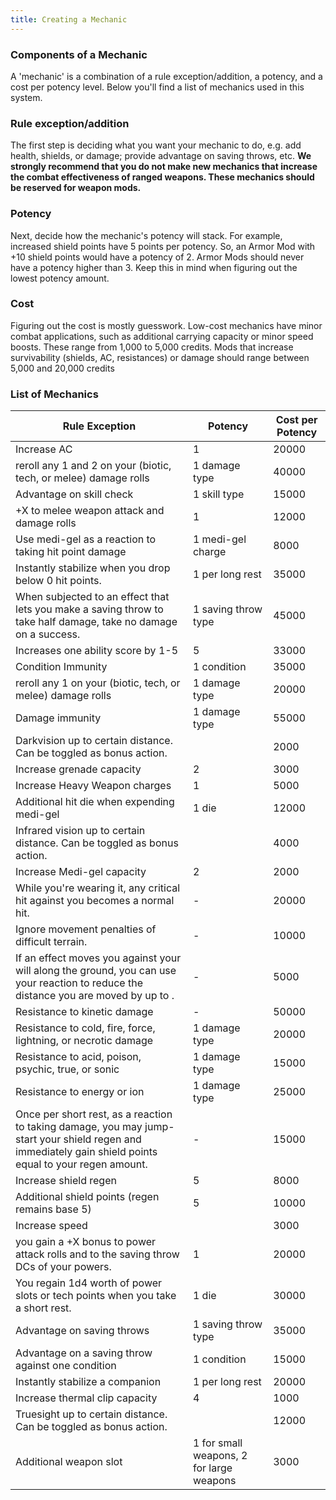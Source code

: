 ```yaml
---
title: Creating a Mechanic
---
```

### Components of a Mechanic
A 'mechanic' is a combination of a rule exception/addition, a potency, and a cost per potency level. Below you'll
find a list of mechanics used in this system.

### Rule exception/addition
The first step is deciding what you want your mechanic to do, e.g. add health, shields, or damage; provide advantage on
saving throws, etc. __We strongly recommend that you do not make new mechanics that increase the combat effectiveness of ranged weapons.
These mechanics should be reserved for weapon mods.__

### Potency
Next, decide how the mechanic's potency will stack. For example, increased shield points have 5 points per potency.
So, an Armor Mod with +10 shield points would have a potency of 2. Armor Mods should never have a potency higher than 3.
Keep this in mind when figuring out the lowest potency amount.

### Cost
Figuring out the cost is mostly guesswork. Low-cost mechanics have minor combat applications, such as additional
carrying capacity or minor speed boosts. These range from 1,000 to 5,000 credits. Mods that increase survivability
(shields, AC, resistances) or damage should range between 5,000 and 20,000 credits

### List of Mechanics

Rule Exception | Potency | Cost per Potency
--- | --- | ---
Increase AC|1|20000
reroll any 1 and 2 on your (biotic, tech, or melee) damage rolls|1 damage type|40000
Advantage on skill check|1 skill type|15000
+X to melee weapon attack and damage rolls|1|12000
Use medi-gel as a reaction to taking hit point damage|1 medi-gel charge|8000
Instantly stabilize when you drop below 0 hit points.|1 per long rest|35000
When subjected to an effect that lets you make a saving throw to take half damage, take no damage on a success.|1 saving throw type|45000
Increases one ability score by 1-5|5|33000
Condition Immunity|1 condition|35000
reroll any 1 on your (biotic, tech, or melee) damage rolls|1 damage type|20000
Damage immunity|1 damage type|55000
Darkvision up to certain distance. Can be toggled as bonus action.|<me-distance length="30" />|2000
Increase grenade capacity|2|3000
Increase Heavy Weapon charges|1|5000
Additional hit die when expending medi-gel|1 die|12000
Infrared vision up to certain distance. Can be toggled as bonus action.|<me-distance length="30" />|4000
Increase Medi-gel capacity|2|2000
While you're wearing it, any critical hit against you becomes a normal hit.|-|20000
Ignore movement penalties of difficult terrain.|-|10000
If an effect moves you against your will along the ground, you can use your reaction to reduce the distance you are moved by up to <me-distance length="10" />.|-|5000
Resistance to kinetic damage|-|50000
Resistance to cold, fire, force, lightning, or necrotic damage|1 damage type|20000
Resistance to acid, poison, psychic, true, or sonic|1 damage type|15000
Resistance to energy or ion|1 damage type|25000
Once per short rest, as a reaction to taking damage, you may jump-start your shield regen and immediately gain shield points equal to your regen amount.|-|15000
Increase shield regen|5|8000
Additional shield points (regen remains base 5)|5|10000
Increase speed|<me-distance length="5" />|3000
you gain a +X bonus to power attack rolls and to the saving throw DCs of your powers.|1|20000
You regain 1d4 worth of power slots or tech points when you take a short rest.|1 die|30000
Advantage on saving throws|1 saving throw type|35000
Advantage on a saving throw against one condition|1 condition|15000
Instantly stabilize a companion|1 per long rest|20000
Increase thermal clip capacity|4|1000
Truesight up to certain distance. Can be toggled as bonus action.|<me-distance length="30" />|12000
Additional weapon slot|1 for small weapons, 2 for large weapons|3000
